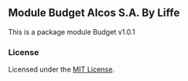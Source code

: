 ## Module Budget Alcos S.A. By Liffe

This is a package module Budget v1.0.1

### License

Licensed under the [MIT License](http://cheeaun.mit-license.org/).
